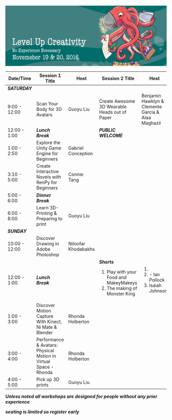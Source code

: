 ![Game Dev Boot Camp Banner](banner.png "LGame Dev Boot Camp Banner")



| Date/Time 	| Session 1 Title  	| Host 	| Session 2 Title 	|Host|  	|
|--------------	|---------------------------------------------------------------------------------------	|--------------------------------------	|-----------------------------	|---	|---	|
| ***SATURDAY*** 	 |  	|  	|  	|  	|  	|
| 9:00 - 12:00 	   | Scan Your Body for 3D Avatars 	| Guoyu Liu 	|  	Create Awesome 3D Wearable Heads out of Paper 	| Benjamin Hawklyn & Clemente Garcia & Alaa Maghazil  	|  	|
| 12:00 - 1:00 	   | ***Lunch Break*** 	|  	| ***PUBLIC WELCOME***	|  	|
| 1:00 - 2:50 	    | Explore the Unity Game Engine for Beginners 	| Gabriel Conception 	|  	|  	|  	|
| 3:10 - 5:00 	    | Create Interactive Novels with RenPy for Beginners 	| Connie Tang 	|  	|  	|  	|
| 5:00 - 6:00      | ***Dinner Break***	|  	|  	|  	|  	|
| 6:00 - 8:00     	| Learn 3D-Printing	 & Preparing to print 	| Guoyu Liu 	|  	|  	|  	|
| ***SUNDAY***	    |  	|  	|  	|  	|  	|
| 10:00 - 12:00   	| Discover Drawing in Adobe Photoshop | Niloofar Khodabakhs 	|  	|  	|  	|
| 12:00 - 1:00 	   | ***Lunch Break*** 	|  	|  ***Shorts*** <ol><li>Play with your Food and MakeyMakeys</li> <li>The making of Monster King</li></ol>	| <ol><li>&nbsp;</li> <li> - Ian Pollock </li> <li>Isaiah Johnson</li></ol>	|  	|
| 1:00 - 3:00     	| Discover Motion Capture With Kinect, Ni Mate & Blender 	| Rhonda Holberton 	|  	|  	|  	|
| 3:00 - 4:00     	| Performance & Avatars: Physical Motion in Virtual Space - Rhonda 	| Rhonda Holberton 	|  	|  	|  	|
| 4:00 - 5:00 	    | Pick up 3D prints 	| Guoyu Liu 	|  	|  	|  	|

***Unless noted all workshops are designed for people without any prior experience***

***seating is limited so register early***
